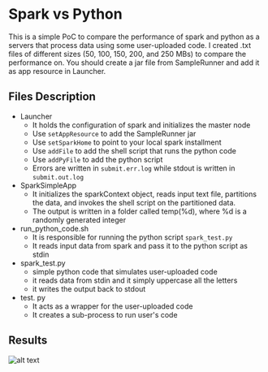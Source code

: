 
# Spark vs Python
This is a simple PoC to compare the performance of spark and python as a servers that process data using some user-uploaded code.
I created .txt files of different sizes (50, 100, 150, 200, and 250 MBs) to compare the performance on.
You should create a jar file from SampleRunner and add it as app resource in Launcher.
## Files Description
 - Launcher	
	 - It holds the configuration of spark and initializes the master node
	 - Use `setAppResource` to add the SampleRunner jar 
	 - Use `setSparkHome` to point to your local spark installment 
	 - Use `addFile` to add the shell script that runs the python code
	 - Use `addPyFile` to add the python script
	 - Errors are written in `submit.err.log` while stdout is written in `submit.out.log` 
 - SparkSimpleApp
	 - It initializes the sparkContext object, reads input text file, partitions the data, and invokes the shell script on the partitioned data. 
	 - The output is written in a folder called temp(%d), where %d is a randomly generated integer
 - run_python_code.sh
	 - It is responsible for running the python script `spark_test.py`
	 - It reads input data from spark and pass it to the python script as stdin
 - spark_test.py
	 - simple python code that simulates user-uploaded code
	 - it reads data from stdin and it simply uppercase all the letters 
	 - it writes the output back to stdout
 -  test. py
	 - It acts as a wrapper for the user-uploaded code
	 - It creates a sub-process to run user's code
## Results

![alt text](Isolated.png "Title")